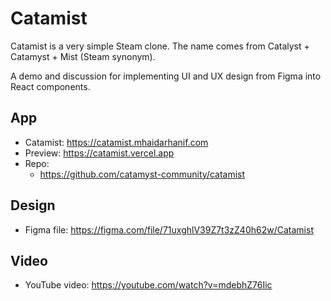 # Catamist

Catamist is a very simple Steam clone. The name comes from Catalyst + Catamyst + Mist (Steam synonym).

A demo and discussion for implementing UI and UX design from Figma into React components.

## App

- Catamist: https://catamist.mhaidarhanif.com
- Preview: https://catamist.vercel.app
- Repo:
  - https://github.com/catamyst-community/catamist

## Design

- Figma file: https://figma.com/file/71uxghlV39Z7t3zZ40h62w/Catamist

## Video

- YouTube video: https://youtube.com/watch?v=mdebhZ76Iic
